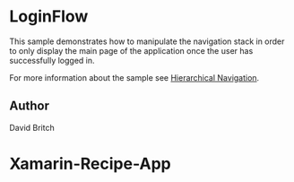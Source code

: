 LoginFlow
=========

This sample demonstrates how to manipulate the navigation stack in order to only display the main page of the application once the user has successfully logged in.

For more information about the sample see [Hierarchical Navigation](http://developer.xamarin.com/guides/cross-platform/xamarin-forms/user-interface/navigation/hierarchical/).

Author
------

David Britch
# Xamarin-Recipe-App
